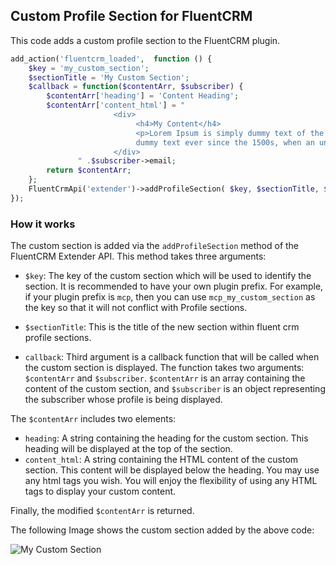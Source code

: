 ## Custom Profile Section for FluentCRM
This code adds a custom profile section to the FluentCRM plugin.
```php
add_action('fluentcrm_loaded',  function () {
    $key = 'my_custom_section';
    $sectionTitle = 'My Custom Section';
    $callback = function($contentArr, $subscriber) {
        $contentArr['heading'] = 'Content Heading';
        $contentArr['content_html'] = "
                       <div>
                            <h4>My Content</h4>
                            <p>Lorem Ipsum is simply dummy text of the printing and typesetting industry. Lorem Ipsum has been the industry's standard 
                            dummy text ever since the 1500s, when an unknown printer took a galley of type and scrambled ...</p>
                       </div>
               " .$subscriber->email;
        return $contentArr;
    };
    FluentCrmApi('extender')->addProfileSection( $key, $sectionTitle, $callback);
});
```
### How it works
The custom section is added via the `addProfileSection` method of the FluentCRM Extender API. This method takes three arguments:

- `$key`: The key of the custom section which will be used to identify the section. 
  It is recommended to have your own plugin prefix.
  For example, if your plugin prefix is `mcp`, then you can use `mcp_my_custom_section` as the key so that it will not conflict with Profile sections.

- `$sectionTitle`: This is the title of the new section within fluent crm profile sections.

- `callback`: Third argument is a callback function that will be called when the custom section is displayed.
  The function takes two arguments: `$contentArr` and `$subscriber`. `$contentArr` is an array containing the content of the custom section,
  and `$subscriber` is an object representing the subscriber whose profile is being displayed.

The `$contentArr` includes two elements: 
 - `heading`: A string containing the heading for the custom section. This heading will be displayed at the top of the section.
 - `content_html`: A string containing the HTML content of the custom section. This content will be displayed below the heading. 
  You may use any html tags you wish. You will enjoy the flexibility of using any HTML tags to display your custom content.

Finally, the modified `$contentArr` is returned.

The following Image shows the custom section added by the above code:

<img :src="$withBase('/assets/img/modules/custom_profile_section.jpg')" alt="My Custom Section"/>
